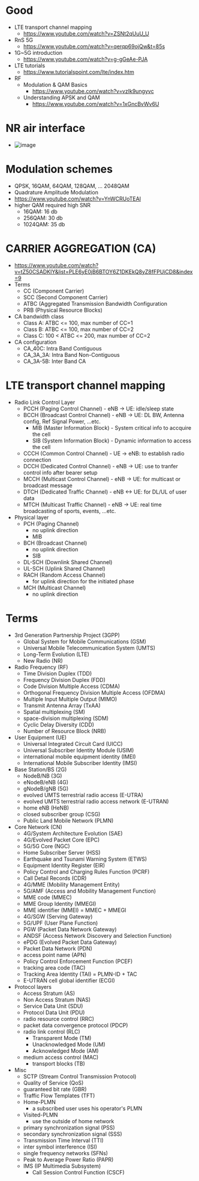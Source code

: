 # Good
- LTE transport channel mapping
  - https://www.youtube.com/watch?v=ZSNt2qUuU_U
- RnS 5G
  - https://www.youtube.com/watch?v=qerqp69ojQw&t=85s
- 1G~5G introduction
  - https://www.youtube.com/watch?v=g-gGeAe-PJA
- LTE tutorials
  - https://www.tutorialspoint.com/lte/index.htm
- RF
  - Modulation & QAM Basics
    - https://www.youtube.com/watch?v=vzIk9ungyvc
  - Understanding APSK and QAM
    - https://www.youtube.com/watch?v=1xGncBvWv6U
# NR air interface
- ![image](https://user-images.githubusercontent.com/6143237/224556390-9cfe8fe6-a1ce-4c4c-962b-c2b4df66f8a4.png)
# Modulation schemes
- QPSK, 16QAM, 64QAM, 128QAM, ... 2048QAM
- Quadrature Amplitude Modulation
- https://www.youtube.com/watch?v=YnWCRUoTEAI
- higher QAM required high SNR
  - 16QAM: 16 db
  - 256QAM: 30 db
  - 1024QAM: 35 db
# CARRIER AGGREGATION (CA)
- https://www.youtube.com/watch?v=tZ50CSADKIY&list=PLE6yE0jB6BTOY6Z1DKEkQ8yZ8fFPUiCD8&index=9
- Terms
  - CC (Component Carrier)
  - SCC (Second Component Carrier)
  - ATBC (Aggregated Transmission Bandwidth Configuration
  - PRB (Physical Resource Blocks)
- CA bandwidth class
  - Class A: ATBC <= 100, max number of CC=1
  - Class B: ATBC <= 100, max number of CC=2
  - Class C: 100 < ATBC <= 200, max number of CC=2
- CA configuration
  - CA_40C: Intra Band Contiguous
  - CA_3A_3A: Intra Band Non-Contiguous
  - CA_3A-5B: Inter Band CA
# LTE transport channel mapping
- Radio Link Control Layer
  - PCCH (Paging Control Channel) - eNB -> UE: idle/sleep state
  - BCCH (Broadcast Control Channel) - eNB -> UE: DL BW, Antenna config, Ref Signal Power, ...etc.
    - MIB (Master Information Block) - System critical info to accquire the cell
    - SIB (System Information Block) - Dynamic information to access the cell
  - CCCH (Common Control Channel) - UE -> eNB: to establish radio connection
  - DCCH (Dedicated Control Channel) - eNB -> UE: use to tranfer control info after bearer setup
  - MCCH (Multicast Control Channel) - eNB -> UE: for multicast or broadcast message
  - DTCH (Dedicated Traffic Channel) - eNB <-> UE: for DL/UL of user data
  - MTCH (Multicast Traffic Channel) - eNB -> UE: real time broadcasting of sports, events, ...etc.
- Physical layer
  - PCH (Paging Channel)
    - no uplink direction
    - MIB
  - BCH (Broadcast Channel)
    - no uplink direction
    - SIB
  - DL-SCH (Downlink Shared Channel)
  - UL-SCH (Uplink Shared Channel)
  - RACH (Random Access Channel)
    - for uplink direction for the initiated phase 
  - MCH (Multicast Channel)
    - no uplink direction

# Terms
- 3rd Generation Partnership Project (3GPP)
  - Global System for Mobile Communications (GSM)
  - Universal Mobile Telecommunication System (UMTS)
  - Long-Term Evolution (LTE)
  - New Radio (NR)
- Radio Frequency (RF)
  - Time Division Duplex (TDD)
  - Frequency Division Duplex (FDD)
  - Code Division Multiple Access (CDMA)
  - Orthogonal Frequency Division Multiple Access (OFDMA)
  - Multiple Input Multiple Output (MIMO)
  - Transmit Antenna Array (TxAA)
  - Spatial multiplexing (SM)
  - space-division multiplexing (SDM)
  - Cyclic Delay Diversity (CDD)
  - Number of Resource Block (NRB)
- User Equipment (UE)
  - Universal Integrated Circuit Card (UICC)
  - Universal Subscriber Identity Module (USIM)
  - international mobile equipment identity (IMEI)
  - International Mobile Subscriber Identity (IMSI)
- Base Station/BS (2G)
  - NodeB/NB (3G)
  - eNodeB/eNB (4G)
  - gNodeB/gNB (5G)
  - evolved UMTS terrestrial radio access (E-UTRA)
  - evolved UMTS terrestrial radio access network (E-UTRAN)
  - home eNB (HeNB)
  - closed subscriber group (CSG)
  - Public Land Mobile Network (PLMN)
- Core Network (CN)
  - 4G/System Architecture Evolution (SAE)
  - 4G/Evolved Packet Core (EPC)
  - 5G/5G Core (NGC)
  - Home Subscriber Server (HSS)
  - Earthquake and Tsunami Warning System (ETWS)
  - Equipment Identity Register (EIR)
  - Policy Control and Charging Rules Function (PCRF)
  - Call Detail Records (CDR)
  - 4G/MME (Mobility Management Entity)
  - 5G/AMF (Access and Mobility Management Function)
  - MME code (MMEC)
  - MME Group Identity (MMEGI)
  - MME identifier (MMEI) = MMEC + MMEGI
  - 4G/SGW (Serving Gateway)
  - 5G/UPF (User Plane Function)
  - PGW (Packet Data Network Gateway)
  - ANDSF (Access Network Discovery and Selection Function)
  - ePDG (Evolved Packet Data Gateway)
  - Packet Data Network (PDN)
  - access point name (APN)
  - Policy Control Enforcement Function (PCEF)
  - tracking area code (TAC)
  - Tracking Area Identity (TAI) = PLMN-ID + TAC
  - E-UTRAN cell global identifier (ECGI)
- Protocol layers
  - Access Stratum (AS) 
  - Non Access Stratum (NAS)
  - Service Data Unit (SDU)
  - Protocol Data Unit (PDU)
  - radio resource control (RRC)
  - packet data convergence protocol (PDCP)
  - radio link control (RLC)
    - Transparent Mode (TM)
    - Unacknowledged Mode (UM)
    - Acknowledged Mode (AM)
  - medium access control (MAC)
    - transport blocks (TB)
- Misc
  - SCTP (Stream Control Transmission Protocol)
  - Quality of Service (QoS)
  - guaranteed bit rate (GBR)
  - Traffic Flow Templates (TFT)
  - Home-PLMN
    - a subscribed user uses his operator's PLMN
  - Visited-PLMN
    - use the outside of home network
  - primary synchronization signal (PSS)
  - secondary synchronization signal (SSS)
  - Transmission Time Interval (TTI)
  - inter symbol interference (ISI)
  - single frequency networks (SFNs)
  - Peak to Average Power Ratio (PAPR)
  - IMS (IP Multimedia Subsystem)
    - Call Session Control Function (CSCF)
